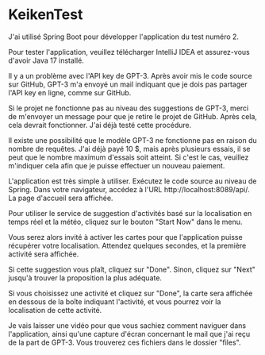 # KeikenTest
J'ai utilisé Spring Boot pour développer l'application du test numéro 2.

Pour tester l'application, veuillez télécharger IntelliJ IDEA et assurez-vous d'avoir Java 17 installé.

Il y a un problème avec l'API key de GPT-3. Après avoir mis le code source sur GitHub, GPT-3 m'a envoyé un mail indiquant que je dois pas partager l'API key en ligne, comme sur GitHub.

Si le projet ne fonctionne pas au niveau des suggestions de GPT-3, merci de m'envoyer un message pour que je retire le projet de GitHub. Après cela, cela devrait fonctionner. J'ai déjà testé cette procédure.

Il existe une possibilité que le modèle GPT-3 ne fonctionne pas en raison du nombre de requêtes. J'ai déjà payé 10 $, mais après plusieurs essais, il se peut que le nombre maximum d'essais soit atteint. Si c'est le cas, veuillez m'indiquer cela afin que je puisse effectuer un nouveau paiement.

L'application est très simple à utiliser. Exécutez le code source au niveau de Spring. Dans votre navigateur, accédez à l'URL http://localhost:8089/api/. La page d'accueil sera affichée.

Pour utiliser le service de suggestion d'activités basé sur la localisation en temps réel et la météo, cliquez sur le bouton "Start Now" dans le menu.

Vous serez alors invité à activer les cartes pour que l'application puisse récupérer votre localisation. Attendez quelques secondes, et la première activité sera affichée.

Si cette suggestion vous plaît, cliquez sur "Done". Sinon, cliquez sur "Next" jusqu'à trouver la proposition la plus adéquate.

Si vous choisissez une activité et cliquez sur "Done", la carte sera affichée en dessous de la boîte indiquant l'activité, et vous pourrez voir la localisation de cette activité.

Je vais laisser une vidéo pour que vous sachiez comment naviguer dans l'application, ainsi qu'une capture d'écran concernant le mail que j'ai reçu de la part de GPT-3. Vous trouverez ces fichiers dans le dossier "files".
